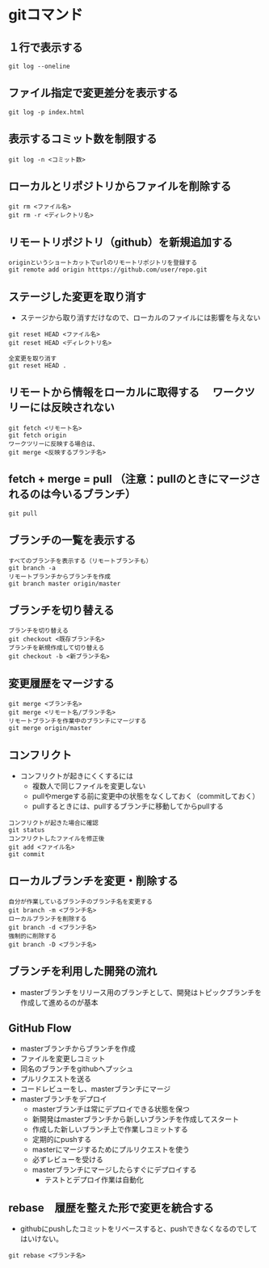 # gitコマンド
## １行で表示する
```
git log --oneline
```
## ファイル指定で変更差分を表示する
```
git log -p index.html
```
## 表示するコミット数を制限する
```
git log -n <コミット数>
```
## ローカルとリポジトリからファイルを削除する
```
git rm <ファイル名>
git rm -r <ディレクトリ名>
```
## リモートリポジトリ（github）を新規追加する
```
originというショートカットでurlのリモートリポジトリを登録する
git remote add origin htttps://github.com/user/repo.git
```
## ステージした変更を取り消す
- ステージから取り消すだけなので、ローカルのファイルには影響を与えない
```
git reset HEAD <ファイル名>
git reset HEAD <ディレクトリ名>

全変更を取り消す
git reset HEAD .
```
## リモートから情報をローカルに取得する 　ワークツリーには反映されない
```
git fetch <リモート名>
git fetch origin
ワークツリーに反映する場合は、
git merge <反映するブランチ名>
```
## fetch + merge = pull （注意：pullのときにマージされるのは今いるブランチ）
```
git pull
```
## ブランチの一覧を表示する
```
すべてのブランチを表示する（リモートブランチも）
git branch -a 
リモートブランチからブランチを作成
git branch master origin/master
```
## ブランチを切り替える
```
ブランチを切り替える
git checkout <既存ブランチ名>
ブランチを新規作成して切り替える
git checkout -b <新ブランチ名>
```
## 変更履歴をマージする
```
git merge <ブランチ名>
git merge <リモート名/ブランチ名>
リモートブランチを作業中のブランチにマージする
git merge origin/master 
```
## コンフリクト
- コンフリクトが起きにくくするには
  - 複数人で同じファイルを変更しない
  - pullやmergeする前に変更中の状態をなくしておく（commitしておく）
  - pullするときには、pullするブランチに移動してからpullする
```
コンフリクトが起きた場合に確認
git status
コンフリクトしたファイルを修正後
git add <ファイル名>
git commit 
```
## ローカルブランチを変更・削除する
```
自分が作業しているブランチのブランチ名を変更する
git branch -m <ブランチ名>
ローカルブランチを削除する
git branch -d <ブランチ名>
強制的に削除する
git branch -D <ブランチ名>
```
## ブランチを利用した開発の流れ
- masterブランチをリリース用のブランチとして、開発はトピックブランチを作成して進めるのが基本

## GitHub Flow
- masterブランチからブランチを作成
- ファイルを変更しコミット
- 同名のブランチをgithubへプッシュ
- プルリクエストを送る
- コードレビューをし、masterブランチにマージ
- masterブランチをデプロイ
  - masterブランチは常にデプロイできる状態を保つ
  - 新開発はmasterブランチから新しいブランチを作成してスタート
  - 作成した新しいブランチ上で作業しコミットする
  - 定期的にpushする
  - masterにマージするためにプルリクエストを使う
  - 必ずレビューを受ける
  - masterブランチにマージしたらすぐにデプロイする
    - テストとデプロイ作業は自動化

## rebase　履歴を整えた形で変更を統合する
- githubにpushしたコミットをリベースすると、pushできなくなるのでしてはいけない。
```
git rebase <ブランチ名>
```

